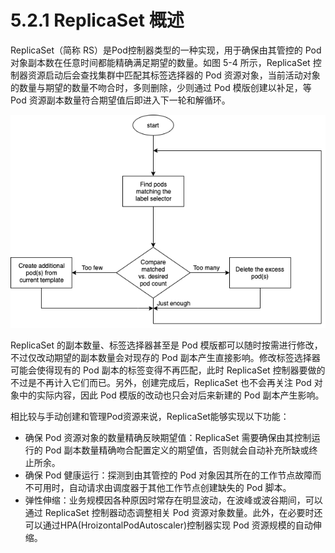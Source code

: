[1]: /images/chapter_5/ReplicaSet的控制循环.png

# 5.2.1 ReplicaSet 概述

ReplicaSet（简称 RS）是Pod控制器类型的一种实现，用于确保由其管控的 Pod 对象副本数在任意时间都能精确满足期望的数量。如图 5-4 所示，ReplicaSet 控制器资源启动后会查找集群中匹配其标签选择器的 Pod 资源对象，当前活动对象的数量与期望的数量不吻合时，多则删除，少则通过 Pod 模版创建以补足，等 Pod 资源副本数量符合期望值后即进入下一轮和解循环。

![ReplicaSet 的控制循环][1]

ReplicaSet 的副本数量、标签选择器甚至是 Pod 模版都可以随时按需进行修改，不过仅改动期望的副本数量会对现存的 Pod 副本产生直接影响。修改标签选择器可能会使得现有的 Pod 副本的标签变得不再匹配，此时 ReplicaSet 控制器要做的不过是不再计入它们而已。另外，创建完成后，ReplicaSet 也不会再关注 Pod 对象中的实际内容，因此 Pod 模版的改动也只会对后来新建的 Pod 副本产生影响。

相比较与手动创建和管理Pod资源来说，ReplicaSet能够实现以下功能：

* 确保 Pod 资源对象的数量精确反映期望值：ReplicaSet 需要确保由其控制运行的 Pod 副本数量精确吻合配置定义的期望值，否则就会自动补充所缺或终止所余。
* 确保 Pod 健康运行：探测到由其管控的 Pod 对象因其所在的工作节点故障而不可用时，自动请求由调度器于其他工作节点创建缺失的 Pod 脚本。
* 弹性伸缩：业务规模因各种原因时常存在明显波动，在波峰或波谷期间，可以通过 ReplicaSet 控制器动态调整相关 Pod 资源对象数量。此外，在必要时还可以通过HPA(HroizontalPodAutoscaler)控制器实现 Pod 资源规模的自动伸缩。
